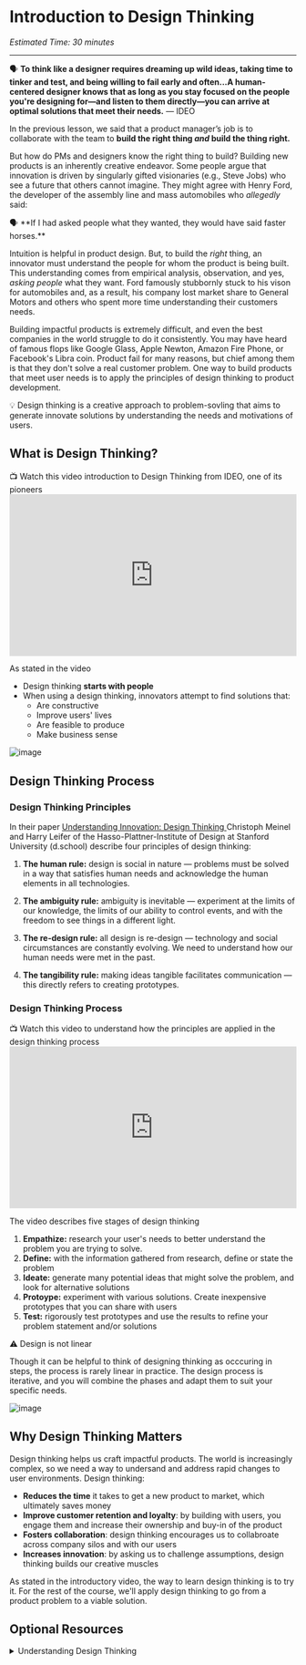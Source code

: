 # Introduction to Design Thinking

*Estimated Time: 30 minutes*

---

<aside>
  
  🗣 **To think like a designer requires dreaming up wild ideas, taking time to tinker and test, and being willing to fail early and often...A human-centered designer knows that as long as you stay focused on the people you're designing for—and listen to them directly—you can arrive at optimal solutions that meet their needs.** — IDEO
  
</aside>

In the previous lesson, we said that a product manager’s job is to collaborate with the team to **build the right thing _and_ build the thing right.** 

But how do PMs and designers know the right thing to build? Building new products is an inherently creative endeavor. Some people argue that innovation is driven by singularly gifted visionaries (e.g., Steve Jobs) who see a future that others cannot imagine. They might agree with Henry Ford, the developer of the assembly line and mass automobiles who _allegedly_ said: 

<aside> 
  🗣 **If I had asked people what they wanted, they would have said faster horses.**

</aside>

Intuition is helpful in product design. But, to build the _right_ thing, an innovator must understand the people for whom the product is being built. This understanding comes from empirical analysis, observation, and yes, _asking people_ what they want. Ford famously stubbornly stuck to his vison for automobiles and, as a result, his company lost market share to General Motors and others who spent more time understanding their customers needs.


Building impactful products is extremely difficult, and even the best companies in the world struggle to do it consistently. You may have heard of famous flops like Google Glass, Apple Newton, Amazon Fire Phone, or Facebook's Libra coin. Product fail for many reasons, but chief among them is that they don't solve a real customer problem. One way to build products that meet user needs is to apply the principles of design thinking to product development. 

<aside> 💡 Design thinking is a creative approach to problem-sovling that aims to generate innovate solutions by understanding the needs and motivations of users.
  </aside>


## What is Design Thinking?


<aside>
📺 Watch this video introduction to Design Thinking from IDEO, one of its pioneers
</aside>

<div style="position: relative; padding-bottom: 56.25%; height: 0;"><iframe src="https://www.youtube.com/embed/QWdgcpAHRlM" title="YouTube video player" frameborder="0" allow="accelerometer; autoplay; clipboard-write; encrypted-media; gyroscope; picture-in-picture" allowfullscreen style="position: absolute; top: 0; left: 0; width: 100%; height: 100%;"></iframe></div>

  
As stated in the video
- Design thinking **starts with people**
- When using a design thinking, innovators attempt to find solutions that:
  - Are constructive 
  - Improve users' lives
  - Are feasible to produce
  - Make business sense 

![image](https://user-images.githubusercontent.com/1774663/206872630-b83b049e-1fc5-4c26-9e57-b7720867fca2.png)

  

## Design Thinking Process

### Design Thinking Principles

In their paper <a href="https://download.e-bookshelf.de/download/0000/0148/31/L-G-0000014831-0013208522.pdf" target="_blank"> Understanding Innovation: Design Thinking </a> Christoph Meinel and Harry Leifer of the Hasso-Plattner-Institute of Design at Stanford University (d.school) describe four principles of design thinking: 

1. **The human rule:** design is social in nature — problems must be solved in a way that satisfies human needs and acknowledge the human elements in all technologies.

2. **The ambiguity rule:** ambiguity is inevitable — experiment at the limits of our knowledge, the limits of our ability to control events, and with the freedom to see things in a different light.

3. **The re-design rule:** all design is re-design — technology and social circumstances are constantly evolving. We need to understand how our human needs were met in the past. 

4. **The tangibility rule:** making ideas tangible facilitates communication — this directly refers to creating prototypes.



### Design Thinking Process


<aside> 📺 Watch this video to understand how the principles are applied in the design thinking process</aside>

<div style="position: relative; padding-bottom: 56.25%; height: 0;"><iframe src="https://www.youtube.com/embed/-ySx-S5FcCI" title="YouTube video player" frameborder="0" allow="accelerometer; autoplay; clipboard-write; encrypted-media; gyroscope; picture-in-picture" allowfullscreen style="position: absolute; top: 0; left: 0; width: 100%; height: 100%;"></iframe></div>



The video describes five stages of design thinking
1. **Empathize:** research your user's needs to better understand the problem you are trying to solve. 
2. **Define:** with the information gathered from research, define or state the problem
3. **Ideate:** generate many potential ideas that might solve the problem, and look for alternative solutions
4. **Protoype:** experiment with various solutions. Create inexpensive prototypes that you can share with users
5. **Test:** rigorously test prototypes and use the results to refine your problem statement and/or solutions

<aside>
⚠️ Design is not linear 
</aside>

Though it can be helpful to think of designing thinking as occcuring in steps, the process is rarely linear in practice. The design process is iterative, and you will combine the phases and adapt them to suit your specific needs. 

![image](https://user-images.githubusercontent.com/1774663/211172456-e764a9e5-9b9d-4017-9e40-af86f97a3c9f.png)




## Why Design Thinking Matters
Design thinking helps us craft impactful products. The world is increasingly complex, so we need a way to undersand and address rapid changes to user environments. Design thinking:

- **Reduces the time** it takes to get a new product to market, which ultimately saves money
- **Improve customer retention and loyalty**: by building with users, you engage them and increase their ownership and buy-in of the product
- **Fosters collaboration**: design thinking encourages us to collabroate across company silos and with our users
- **Increases innovation**: by asking us to challenge assumptions, design thinking builds our creative muscles

As stated in the introductory video, the way to learn design thinking is to try it. For the rest of the course, we'll apply design thinking to go from a product problem to a viable solution. 



## Optional Resources

<details>
<summary>Understanding Design Thinking</summary>
  IDEO's <a href="http://www.designkit.org/" target="_blank">design kit</a> is an excellent repository of tools and case studies<br>
  <a href="https://careerfoundry.com/en/blog/ux-design/what-is-design-thinking-everything-you-need-to-know-to-get-started/" target="_blank">What Exactly is Design Thinking</a><br />
  Plattner, Meienel, Leifer's <a href="https://hpi.de/fileadmin/user_upload/fachgebiete/meinel/papers/Book_Chapters/Front_Matter_-_Design_Thinking_Understand__Improve__Apply.pdf" target="blank">Design Thinking</a> paper<br>
  <a href="https://designthinking.ideo.com/new-applications" target="_blank">Creative applications</a> of design thinking
</details>





